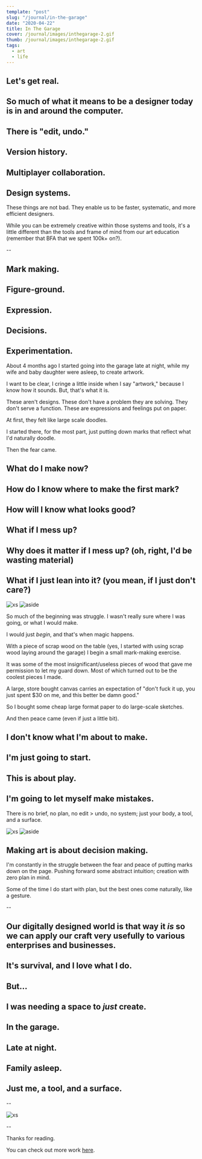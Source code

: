 ```yaml
---
template: "post"
slug: "/journal/in-the-garage"
date: "2020-04-22"
title: In The Garage
cover: /journal/images/inthegarage-2.gif
thumb: /journal/images/inthegarage-2.gif
tags:
  - art
  - life
---
```


## Let's get real.

## So much of what it means to be a designer today is in and around the computer.

## There is "edit, undo."

## Version history.

## Multiplayer collaboration.

## Design systems.

These things are not bad. They enable us to be faster, systematic, and more efficient designers.

While you can be extremely creative within those systems and tools, it's a little different than the tools and frame of mind from our art education (remember that BFA that we spent 100k+ on?).

--

## Mark making.

## Figure-ground.

## Expression.

## Decisions.

## Experimentation.

About 4 months ago I started going into the garage late at night, while my wife and baby daughter were asleep, to create artwork.

I want to be clear, I cringe a little inside when I say "artwork," because I know how it sounds. But, that's what it is.

These aren't designs. These don't have a problem they are solving. They don't serve a function. These are expressions and feelings put on paper.

At first, they felt like large scale doodles.

I started there, for the most part, just putting down marks that reflect what I'd naturally doodle.

Then the fear came.

## What do I make now?

## How do I know where to make the first mark?

## How will I know what looks good?

## What if I mess up?

## Why does it matter if I mess up? (oh, right, I'd be wasting material)

## What if I just lean into it? (you mean, if I just don't care?)

![xs](/journal/gif/garage-02_0.gif)
![aside](/journal/gif/garage-02_1.gif)

So much of the beginning was struggle. I wasn't really sure where I was going, or what I would make.

I would just _begin_, and that's when magic happens.

With a piece of scrap wood on the table (yes, I started with using scrap wood laying around the garage) I begin a small mark-making exercise.

It was some of the most insignificant/useless pieces of wood that gave me permission to let my guard down. Most of which turned out to be the coolest pieces I made.

A large, store bought canvas carries an expectation of "don't fuck it up, you just spent \$30 on me, and this better be damn good."

So I bought some cheap large format paper to do large-scale sketches.

And then peace came (even if just a little bit).

## I don't know what I'm about to make.

## I'm just going to start.

## This is about play.

## I'm going to let myself make mistakes.

There is no brief, no plan, no edit > undo, no system; just your body, a tool, and a surface.

![xs](/journal/gif/garage-01_0.gif)
![aside](/journal/gif/garage-01_1.gif)

## Making art is about decision making.

I'm constantly in the struggle between the fear and peace of putting marks down on the page. Pushing forward some abstract intuition; creation with zero plan in mind.

Some of the time I do start with plan, but the best ones come naturally, like a gesture.

--

## Our digitally designed world is that way it _is_ so we can apply our craft very usefully to various enterprises and businesses.

## It's survival, and I love what I do.

## But...

## I was needing a space to _just_ create.

## In the garage.

## Late at night.

## Family asleep.

## Just me, a tool, and a surface.

--

![xs](/journal/images/Line-Series-01.png)

--

Thanks for reading.

You can check out more work [here](https://www.instagram.com/johnchoura.art/).
